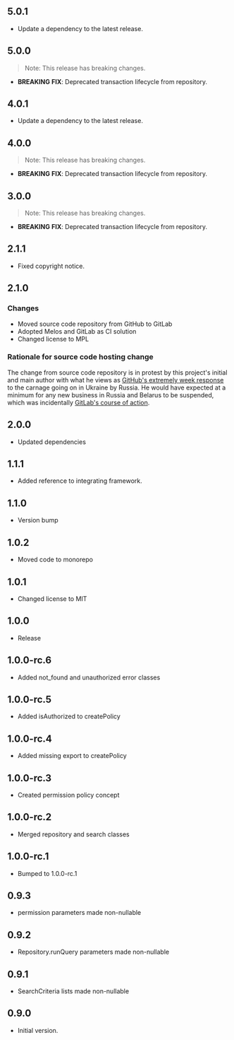## 5.0.1

 - Update a dependency to the latest release.

## 5.0.0

> Note: This release has breaking changes.

 - **BREAKING** **FIX**: Deprecated transaction lifecycle from repository.

## 4.0.1

 - Update a dependency to the latest release.

## 4.0.0

> Note: This release has breaking changes.

 - **BREAKING** **FIX**: Deprecated transaction lifecycle from repository.

## 3.0.0

> Note: This release has breaking changes.

 - **BREAKING** **FIX**: Deprecated transaction lifecycle from repository.

## 2.1.1

- Fixed copyright notice.

## 2.1.0

### Changes
- Moved source code repository from GitHub to GitLab
- Adopted Melos and GitLab as CI solution
- Changed license to MPL

### Rationale for source code hosting change

The change from source code repository is in protest by this project's initial and main author with what he views as [GitHub's extremely week response](https://github.blog/2022-03-02-our-response-to-the-war-in-ukraine/) to the carnage going on in Ukraine by Russia. He would have expected at a minimum for any new business in Russia and Belarus to be suspended, which was incidentally [GitLab's course of action](https://about.gitlab.com/blog/2022/03/11/gitlab-actions-to-date-regarding-russian-invasion-of-ukraine/#suspending-new-business-in-russia-and-belarus).


## 2.0.0

- Updated dependencies

## 1.1.1

- Added reference to integrating framework.

## 1.1.0

- Version bump

## 1.0.2

- Moved code to monorepo

## 1.0.1

- Changed license to MIT

## 1.0.0

- Release

## 1.0.0-rc.6

- Added not_found and unauthorized error classes

## 1.0.0-rc.5

- Added isAuthorized to createPolicy

## 1.0.0-rc.4

- Added missing export to createPolicy

## 1.0.0-rc.3

- Created permission policy concept

## 1.0.0-rc.2

- Merged repository and search classes

## 1.0.0-rc.1

- Bumped to 1.0.0-rc.1

## 0.9.3

- permission parameters made non-nullable

## 0.9.2

- Repository.runQuery parameters made non-nullable

## 0.9.1

- SearchCriteria lists made non-nullable

## 0.9.0

- Initial version.
